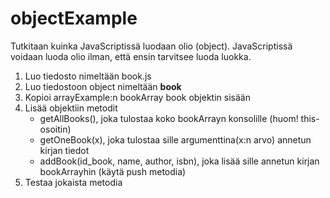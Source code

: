 # objectExample

Tutkitaan kuinka JavaScriptissä luodaan olio (object). JavaScriptissä voidaan luoda olio ilman, että ensin tarvitsee luoda luokka.

<ol>
<li>Luo tiedosto nimeltään book.js</li>
<li>Luo tiedostoon object nimeltään <b>book</b> </li>
<li>Kopioi arrayExample:n bookArray book objektin sisään</li>
<li>Lisää objektiin metodit 
    <ul>
    <li>getAllBooks(), joka tulostaa koko bookArrayn konsolille (huom! this-osoitin)</li>
    <li>getOneBook(x), joka tulostaa sille argumenttina(x:n arvo) annetun kirjan tiedot</li>
    <li>addBook(id_book, name, author, isbn), joka lisää sille annetun kirjan bookArrayhin (käytä push metodia)</li>
    </ul>
</li>
<li>Testaa jokaista metodia</li>
</ol>